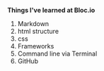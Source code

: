 **Things I've learned at Bloc.io**
1.  Markdown
2.  html structure
3.  css
4.  Frameworks
5. Command line via Terminal
6. GitHub